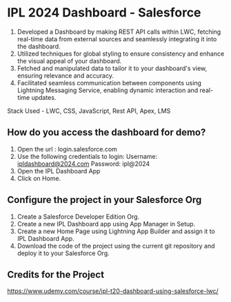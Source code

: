# IPL 2024 Dashboard - Salesforce

1. Developed a Dashboard by making REST API calls within LWC, fetching real-time data from external sources and seamlessly integrating it into the dashboard.
2. Utilized techniques for global styling to ensure consistency and enhance the visual appeal of your dashboard.
3. Fetched and manipulated data to tailor it to your dashboard's view, ensuring relevance and accuracy.
4. Facilitated seamless communication between components using Lightning Messaging Service, enabling dynamic interaction and real-time updates.

Stack Used - LWC, CSS, JavaScript, Rest API, Apex, LMS


## How do you access the dashboard for demo?

1. Open the url : login.salesforce.com
2. Use the following credentials to login: 
    Username: ipldashboard@2024.com
    Password: ipl@2024
3. Open the IPL Dashboard App
4. Click on Home.


## Configure the project in your Salesforce Org

1. Create a Salesforce Developer Edition Org.
2. Create a new IPL Dashboard app using App Manager in Setup.
3. Create a new Home Page using Lightning App Builder and assign it to IPL Dashboard App.
4. Download the code of the project using the current git repository and deploy it to your Salesforce Org.


## Credits for the Project

https://www.udemy.com/course/ipl-t20-dashboard-using-salesforce-lwc/
